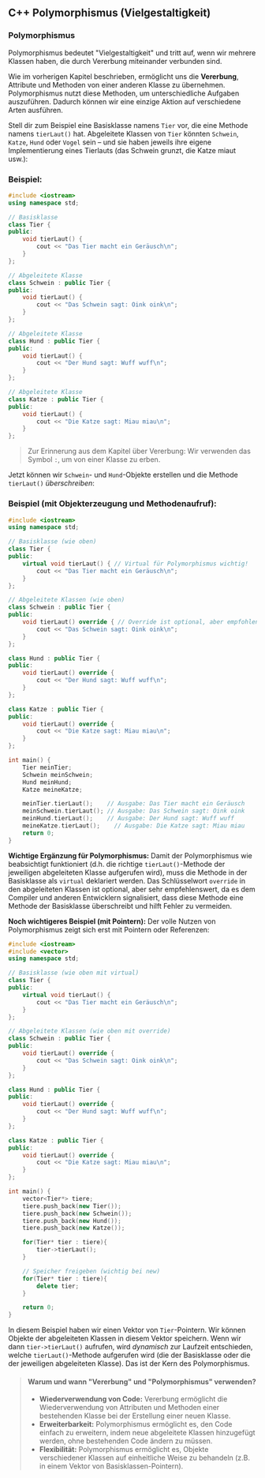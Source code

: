 ## C++ Polymorphismus (Vielgestaltigkeit)

### Polymorphismus

Polymorphismus bedeutet "Vielgestaltigkeit" und tritt auf, wenn wir mehrere Klassen haben, die durch Vererbung miteinander verbunden sind.

Wie im vorherigen Kapitel beschrieben, ermöglicht uns die **Vererbung**, Attribute und Methoden von einer anderen Klasse zu übernehmen. Polymorphismus nutzt diese Methoden, um unterschiedliche Aufgaben auszuführen. Dadurch können wir eine einzige Aktion auf verschiedene Arten ausführen.

Stell dir zum Beispiel eine Basisklasse namens `Tier` vor, die eine Methode namens `tierLaut()` hat. Abgeleitete Klassen von `Tier` könnten `Schwein`, `Katze`, `Hund` oder `Vogel` sein – und sie haben jeweils ihre eigene Implementierung eines Tierlauts (das Schwein grunzt, die Katze miaut usw.):

### Beispiel:

```c++
#include <iostream>
using namespace std;

// Basisklasse
class Tier {
public:
    void tierLaut() {
        cout << "Das Tier macht ein Geräusch\n";
    }
};

// Abgeleitete Klasse
class Schwein : public Tier {
public:
    void tierLaut() {
        cout << "Das Schwein sagt: Oink oink\n";
    }
};

// Abgeleitete Klasse
class Hund : public Tier {
public:
    void tierLaut() {
        cout << "Der Hund sagt: Wuff wuff\n";
    }
};

// Abgeleitete Klasse
class Katze : public Tier {
public:
    void tierLaut() {
        cout << "Die Katze sagt: Miau miau\n";
    }
};
```

> Zur Erinnerung aus dem Kapitel über Vererbung: Wir verwenden das Symbol `:`, um von einer Klasse zu erben.

Jetzt können wir `Schwein`- und `Hund`-Objekte erstellen und die Methode `tierLaut()` *überschreiben*:

### Beispiel (mit Objekterzeugung und Methodenaufruf):

```c++
#include <iostream>
using namespace std;

// Basisklasse (wie oben)
class Tier {
public:
    virtual void tierLaut() { // Virtual für Polymorphismus wichtig!
        cout << "Das Tier macht ein Geräusch\n";
    }
};

// Abgeleitete Klassen (wie oben)
class Schwein : public Tier {
public:
    void tierLaut() override { // Override ist optional, aber empfohlen
        cout << "Das Schwein sagt: Oink oink\n";
    }
};

class Hund : public Tier {
public:
    void tierLaut() override {
        cout << "Der Hund sagt: Wuff wuff\n";
    }
};

class Katze : public Tier {
public:
    void tierLaut() override {
        cout << "Die Katze sagt: Miau miau\n";
    }
};

int main() {
    Tier meinTier;
    Schwein meinSchwein;
    Hund meinHund;
    Katze meineKatze;

    meinTier.tierLaut();    // Ausgabe: Das Tier macht ein Geräusch
    meinSchwein.tierLaut(); // Ausgabe: Das Schwein sagt: Oink oink
    meinHund.tierLaut();    // Ausgabe: Der Hund sagt: Wuff wuff
    meineKatze.tierLaut();    // Ausgabe: Die Katze sagt: Miau miau
    return 0;
}
```

**Wichtige Ergänzung für Polymorphismus:** Damit der Polymorphismus wie beabsichtigt funktioniert (d.h. die richtige `tierLaut()`-Methode der jeweiligen abgeleiteten Klasse aufgerufen wird), muss die Methode in der Basisklasse als `virtual` deklariert werden. Das Schlüsselwort `override` in den abgeleiteten Klassen ist optional, aber sehr empfehlenswert, da es dem Compiler und anderen Entwicklern signalisiert, dass diese Methode eine Methode der Basisklasse überschreibt und hilft Fehler zu vermeiden.

**Noch wichtigeres Beispiel (mit Pointern):** Der volle Nutzen von Polymorphismus zeigt sich erst mit Pointern oder Referenzen:

```c++
#include <iostream>
#include <vector>
using namespace std;

// Basisklasse (wie oben mit virtual)
class Tier {
public:
    virtual void tierLaut() {
        cout << "Das Tier macht ein Geräusch\n";
    }
};

// Abgeleitete Klassen (wie oben mit override)
class Schwein : public Tier {
public:
    void tierLaut() override {
        cout << "Das Schwein sagt: Oink oink\n";
    }
};

class Hund : public Tier {
public:
    void tierLaut() override {
        cout << "Der Hund sagt: Wuff wuff\n";
    }
};

class Katze : public Tier {
public:
    void tierLaut() override {
        cout << "Die Katze sagt: Miau miau\n";
    }
};

int main() {
    vector<Tier*> tiere;
    tiere.push_back(new Tier());
    tiere.push_back(new Schwein());
    tiere.push_back(new Hund());
    tiere.push_back(new Katze());

    for(Tier* tier : tiere){
        tier->tierLaut();
    }

    // Speicher freigeben (wichtig bei new)
    for(Tier* tier : tiere){
        delete tier;
    }

    return 0;
}
```

In diesem Beispiel haben wir einen Vektor von `Tier`-Pointern. Wir können Objekte der abgeleiteten Klassen in diesem Vektor speichern. Wenn wir dann `tier->tierLaut()` aufrufen, wird *dynamisch* zur Laufzeit entschieden, welche `tierLaut()`-Methode aufgerufen wird (die der Basisklasse oder die der jeweiligen abgeleiteten Klasse). Das ist der Kern des Polymorphismus.

> #### Warum und wann "Vererbung" und "Polymorphismus" verwenden?
>
> *   **Wiederverwendung von Code:** Vererbung ermöglicht die Wiederverwendung von Attributen und Methoden einer bestehenden Klasse bei der Erstellung einer neuen Klasse.
> *   **Erweiterbarkeit:** Polymorphismus ermöglicht es, den Code einfach zu erweitern, indem neue abgeleitete Klassen hinzugefügt werden, ohne bestehenden Code ändern zu müssen.
> *   **Flexibilität:** Polymorphismus ermöglicht es, Objekte verschiedener Klassen auf einheitliche Weise zu behandeln (z.B. in einem Vektor von Basisklassen-Pointern).
